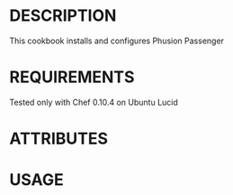 DESCRIPTION
===========

This cookbook installs and configures Phusion Passenger

REQUIREMENTS
============

Tested only with Chef 0.10.4 on Ubuntu Lucid

ATTRIBUTES
==========

USAGE
=====
